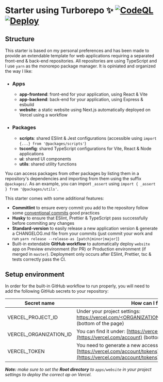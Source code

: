 # Starter using Turborepo ✨ [![CodeQL](https://img.shields.io/github/workflow/status/matthieu-locussol/starter-turborepo-react-express-mui/CodeQL?label=CodeQL&logo=github&logoColor=white)](https://github.com/matthieu-locussol/starter-turborepo-react-express-mui/actions/workflows/codeql.yml) [![Deploy](https://img.shields.io/github/workflow/status/matthieu-locussol/starter-turborepo-react-express-mui/Deploy?label=Vercel%20deployment&logo=vercel&logoColor=white)](https://github.com/matthieu-locussol/starter-turborepo-react-express-mui/actions/workflows/deploy.yml)

## Structure

This starter is based on my personal preferences and has been made to provide an extendable template
for web applications requiring a separated front-end & back-end repositories. All repositories are
using TypeScript and I use `yarn` as the monorepo package manager. It is opiniated and organized the
way I like:

-  ### Apps
   -  **app-frontend**: front-end for your application, using React & Vite
   -  **app-backend**: back-end for your application, using Express & esbuild
   -  **website**: a static website using Next.js automatically deployed on Vercel using a workflow
-  ### Packages
   -  **scripts**: shared ESlint & Jest configurations (accessible using
      `import {...} from '@packages/scripts'`)
   -  **tsconfig**: shared TypeScript configurations for Vite, React & Node applications
   -  **ui**: shared UI components
   -  **utils**: shared utility functions

You can access packages from other packages by listing them in a repository's dependencies and
importing from them using the suffix `@packages/`. As an example, you can import `_assert` using
`import { _assert } from '@packages/utils'`.

This starter comes with some additional features:

-  **Commitlint** to ensure every commit you add to the repository follow some
   [conventional commits](https://www.conventionalcommits.org/en/v1.0.0/) good practices
-  **Husky** to ensure that ESlint, Prettier & TypeScript pass successfully before commiting any
   changes
-  **Standard-version** to easily release a new application version & generate a CHANGELOG.md file
   from your commits (just commit your work and run `yarn release --release-as [patch|minor|major]`)
-  Built-in extendable **GitHub workflow** to automatically deploy `website` app on Preview
   environment (for PR) or Production environment (if merged in `master`). Deployment only occurs
   after ESlint, Prettier, tsc & tests correctly pass the CI.

## Setup environment

In order for the built-in GitHub workflow to run properly, you will need to add the following GitHub
secrets to your repository:

| Secret name            | How can I find it?                                                                                                                                                         |
| ---------------------- | -------------------------------------------------------------------------------------------------------------------------------------------------------------------------- |
| VERCEL_PROJECT_ID      | Under your project settings: [https://vercel.com/<ORGANIZATION_ID>/<PROJECT_ID>/settings](https://vercel.com/<ORGANIZATION_ID>/<PROJECT_ID>/settings) (bottom of the page) |
| VERCEL_ORGANIZATION_ID | You can find it under: [https://vercel.com/account](https://vercel.com/account) (bottom of the page)                                                                       |
| VERCEL_TOKEN           | You need to generate a new access token from your account: [https://vercel.com/account/tokens](https://vercel.com/account/tokens)                                          |

_**Note:** make sure to set the **Root directory** to `apps/website` in your project settings to
deploy the correct ap on Vercel._
